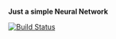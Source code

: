 **Just a simple Neural Network**

[![Build Status](https://travis-ci.org/Neabfi/neural_network.svg?branch=master)](https://travis-ci.org/Neabfi/neural_network)
